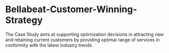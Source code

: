 # Bellabeat-Customer-Winning-Strategy
The Case Study aims at supporting optimization decisions in attracting new and retaining current customers by providing optimal range of services in conformity with the latest industry trends
